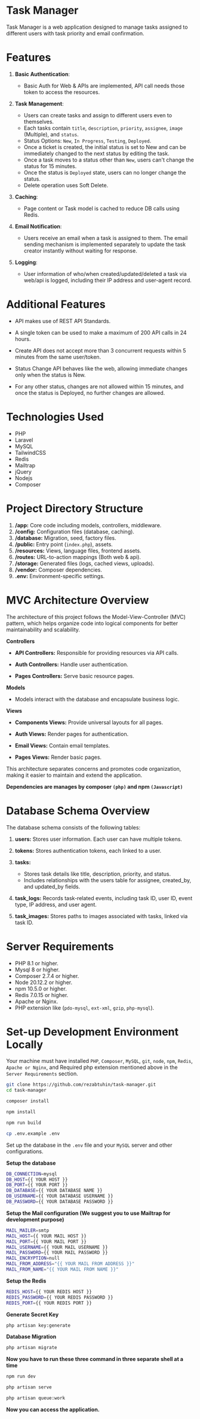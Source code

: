 # Task Manager

Task Manager is a web application designed to manage tasks assigned to different users with task priority and email confirmation.

# Features

1. **Basic Authentication**:
   - Basic Auth for Web & APIs are implemented, API call needs those token to access the resources.

2. **Task Management**:
   - Users can create tasks and assign to different users even to themselves.
   - Each tasks contain `title`, `description`, `priority`, `assignee`, `image` (Multiple), and `status`.
   - Status Options: `New`, `In Progress`, `Testing`, `Deployed`.
   - Once a ticket is created, the initial status is set to New and can be immediately changed to the next status by editing the task.
   - Once a task moves to a status other than `New`, users can't change the status for 15 minutes.
   - Once the status is `Deployed` state, users can no longer change the status.
   - Delete operation uses Soft Delete.

3. **Caching**:
   - Page content or Task model is cached to reduce DB calls using Redis.

4. **Email Notification**:
   - Users receive an email when a task is assigned to them. The email sending mechanism is implemented separately to update the task creator instantly without waiting for response.

5. **Logging**:
   - User information of who/when created/updated/deleted a task via web/api is logged, including their IP address and user-agent record.

# Additional Features
- API makes use of REST API Standards.
- A single token can be used to make a maximum of 200 API calls in 24 hours.
- Create API does not accept more than 3 concurrent requests within 5 minutes from the same user/token.

- Status Change API behaves like the web, allowing immediate changes only when the status is New.
- For any other status, changes are not allowed within 15 minutes, and once the status is Deployed, no further changes are allowed.

# Technologies Used

- PHP
- Laravel
- MySQL
- TailwindCSS
- Redis
- Mailtrap
- jQuery
- Nodejs
- Composer

# Project Directory Structure
1. **/app:** Core code including models, controllers, middleware.
2. **/config:** Configuration files (database, caching).
3. **/database:** Migration, seed, factory files.
4. **/public:** Entry point (`index.php`), assets.
5. **/resources:** Views, language files, frontend assets.
6. **/routes:** URL-to-action mappings (Both web & api).
7. **/storage:** Generated files (logs, cached views, uploads).
8. **/vendor:** Composer dependencies.
9. **.env:** Environment-specific settings.

# MVC Architecture Overview
The architecture of this project follows the Model-View-Controller (MVC) pattern, which helps organize code into logical components for better maintainability and scalability.

**Controllers**
 - **API Controllers:** Responsible for providing resources via API calls.

- **Auth Controllers:** Handle user authentication.

- **Pages Controllers:** Serve basic resource pages.

**Models**
- Models interact with the database and encapsulate business logic.

**Views**
- **Components Views:** Provide universal layouts for all pages.

- **Auth Views:** Render pages for authentication.

- **Email Views:** Contain email templates.

- **Pages Views:** Render basic pages.

This architecture separates concerns and promotes code organization, making it easier to maintain and extend the application.

**Dependencies are manages by composer `(php)` and npm `(Javascript)`**

# Database Schema Overview

The database schema consists of the following tables:

1. **users:**  Stores user information. Each user can have multiple tokens.

2. **tokens:** Stores authentication tokens, each linked to a user.

3. **tasks:**
   - Stores task details like title, description, priority, and status.
   - Includes relationships with the users table for assignee, created_by, and updated_by fields.

4. **task_logs:** Records task-related events, including task ID, user ID, event type, IP address, and user agent.

5. **task_images:** Stores paths to images associated with tasks, linked via task ID.


# Server Requirements
- PHP 8.1 or higher.
- Mysql 8 or higher.
- Composer 2.7.4 or higher.
- Node 20.12.2 or higher.
- npm 10.5.0 or higher.
- Redis 7.0.15 or higher.
- Apache or Nginx.
- PHP extension like (`pdo-mysql`, `ext-xml`, `gzip`, `php-mysql`).

# Set-up Development Environment Locally

Your machine must have installed `PHP`, `Composer`, `MySQL`, `git`, `node`, `npm`, `Redis`, `Apache or Nginx`, and Required php extension mentioned above in the `Server Requirements` section.

```sh
git clone https://github.com/rezabtuhin/task-manager.git
cd task-manager
```
```sh
composer install
```

```sh
npm install
```
```sh
npm run build
```

```sh
cp .env.example .env
```

Set up the database in the `.env` file and your `MySQL` server and other configurations.

**Setup the database**
```sh
DB_CONNECTION=mysql
DB_HOST={{ YOUR HOST }}
DB_PORT={{ YOUR PORT }}
DB_DATABASE={{ YOUR DATABASE NAME }}
DB_USERNAME={{ YOUR DATABASE USERNAME }}
DB_PASSWORD={{ YOUR DATABASE PASSWORD }}
```
**Setup the Mail configuration (We suggest you to use Mailtrap for development purpose)**
```sh
MAIL_MAILER=smtp
MAIL_HOST={{ YOUR MAIL HOST }}
MAIL_PORT={{ YOUR MAIL PORT }}
MAIL_USERNAME={{ YOUR MAIL USERNAME }}
MAIL_PASSWORD={{ YOUR MAIL PASSWORD }}
MAIL_ENCRYPTION=null
MAIL_FROM_ADDRESS="{{ YOUR MAIL FROM ADDRESS }}"
MAIL_FROM_NAME="{{ YOUR MAIL FROM NAME }}"
```

**Setup the Redis**

```sh
REDIS_HOST={{ YOUR REDIS HOST }}
REDIS_PASSWORD={{ YOUR REDIS PASSWORD }}
REDIS_PORT={{ YOUR REDIS PORT }}
```

**Generate Secret Key**
```sh
php artisan key:generate
```

**Database Migration**
```sh
php artisan migrate
```

**Now you have to run these three command in three separate shell at a time**

```sh
npm run dev
```
```sh
php artisan serve
```

```sh
php artisan queue:work
```

**Now you can access the application.**